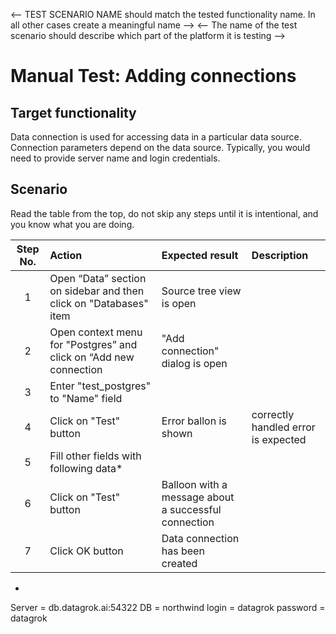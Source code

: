<-- TEST SCENARIO NAME should match the tested functionality name. In all other cases create a meaningful name -->
<-- The name of the test scenario should describe which part of the platform it is testing -->

# Manual Test: Adding connections

## Target functionality

Data connection is used for accessing data in a particular data source. Connection parameters depend on the data source. Typically, you would need to provide server name and login credentials.

## Scenario

Read the table from the top, do not skip any steps until it is intentional, and you know what you are doing.

| Step No. | Action                                                            | Expected result                                      | Description                         |
|:--------:|:------------------------------------------------------------------|:-----------------------------------------------------|:------------------------------------|
|    1     | Open “Data” section on sidebar and then click on "Databases" item | Source tree view is open                             |                                     | 
|    2     | Open context menu for "Postgres” and click on “Add new connection | "Add connection" dialog is open                      |                                     |
|    3     | Enter "test_postgres" to "Name" field                             |                                                      |                                     |
|    4     | Click on "Test" button                                            | Error ballon is shown                                | correctly handled error is expected |
|    5     | Fill other fields with following data*                            |                                                      |                                     |
|    6     | Click on "Test" button                                            | Balloon with a message about a successful connection |                                     |
|    7     | Click OK button                                                   | Data connection has been created                     |                                     |

*
Server = db.datagrok.ai:54322
DB = northwind
login = datagrok
password = datagrok
